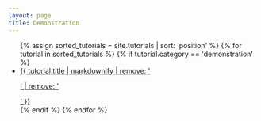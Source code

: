```yaml
---
layout: page
title: Demonstration
---
```



<ul>
{% assign sorted_tutorials = site.tutorials | sort: 'position' %}
{% for tutorial in sorted_tutorials %}
{% if tutorial.category == 'demonstration' %}
<li>
<a href="{{ site.url }}{{ site.baseurl }}{{ tutorial.url }}">
{{ tutorial.title | markdownify | remove: '<p>' | remove: '</p>' }}
</a>
</li>
{% endif %}
{% endfor %}
</ul>